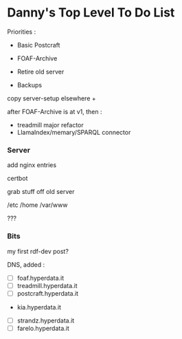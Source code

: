 # Danny's Top Level To Do List

Priorities :

- Basic Postcraft
- FOAF-Archive
- Retire old server

- Backups

copy server-setup elsewhere +

after FOAF-Archive is at v1, then :

- treadmill major refactor
- LlamaIndex/memary/SPARQL connector

### Server

add nginx entries

certbot

grab stuff off old server

/etc
/home
/var/www

???

### Bits

my first rdf-dev post?

DNS, added :

- [ ] foaf.hyperdata.it
- [ ] treadmill.hyperdata.it
- [ ] postcraft.hyperdata.it
- kia.hyperdata.it
- [ ] strandz.hyperdata.it
- [ ] farelo.hyperdata.it
